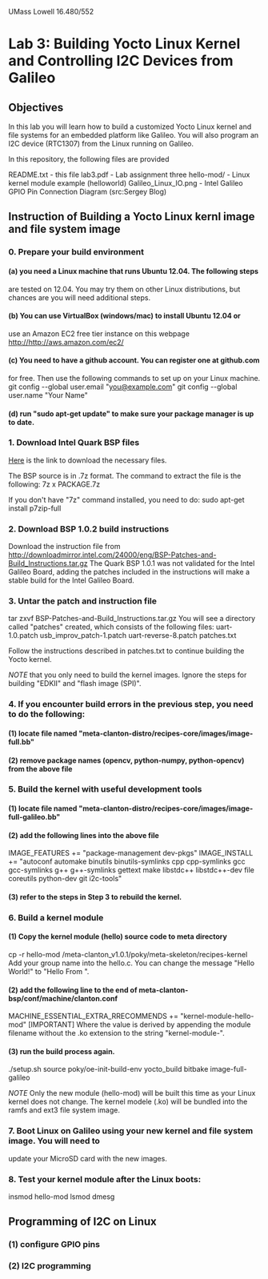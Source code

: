 UMass Lowell 16.480/552

# Lab 3: Building Yocto Linux Kernel and Controlling I2C Devices from Galileo

## Objectives

In this lab you will learn how to build a customized Yocto Linux kernel and
file systems for an embedded platform like Galileo. You will also program
an I2C device (RTC1307) from the Linux running on Galileo. 
 
In this repository, the following files are provided

README.txt                -  this file
lab3.pdf                  -  Lab assignment three
hello-mod/                -  Linux kernel module example (helloworld)
Galileo_Linux_IO.png      -  Intel Galileo GPIO Pin Connection Diagram (src:Sergey Blog)


## Instruction of Building a Yocto Linux kernl image and file system image

### 0. Prepare your build environment

#### (a) you need a Linux machine that runs Ubuntu 12.04. The following steps
are tested on 12.04. You may try them on other Linux distributions, but 
chances are you will need additional steps.

#### (b) You can use VirtualBox (windows/mac) to install Ubuntu 12.04 or
use an Amazon EC2 free tier instance on this webpage <http://http://aws.amazon.com/ec2/>

#### (c) You need to have a github account. You can register one at github.com
for free. Then use the following commands to set up on your Linux machine.
  git config --global user.email "you@example.com"
  git config --global user.name "Your Name"

#### (d) run "sudo apt-get update" to make sure your package manager is up to date.

### 1. Download Intel Quark BSP files

[Here](https://downloadcenter.intel.com/Detail_Desc.aspx?DwnldID=23197) is the link to download the necessary files.

The BSP source is in .7z format. The command to extract the file is 
the following:
   7z x PACKAGE.7z

If you don't have "7z" command installed, you need to do:
   sudo apt-get install p7zip-full

### 2. Download BSP 1.0.2 build instructions

Download the instruction file from 
<http://downloadmirror.intel.com/24000/eng/BSP-Patches-and-Build_Instructions.tar.gz>
The Quark BSP 1.0.1 was not validated for the Intel Galileo Board, 
adding the patches included in the instructions will make a stable build 
for the Intel Galileo Board.
 
### 3. Untar the patch and instruction file 
tar zxvf BSP-Patches-and-Build_Instructions.tar.gz
You will see a directory called "patches" created, which consists of the following
files:
   uart-1.0.patch
   usb_improv_patch-1.patch
   uart-reverse-8.patch
   patches.txt

Follow the instructions described in patches.txt to continue building the Yocto kernel.

*NOTE* that you only need to build the kernel images. Ignore the steps for building "EDKII"
and "flash image (SPI)".

### 4. If you encounter build errors in the previous step, you need to do the following:

#### (1) locate file named "meta-clanton-distro/recipes-core/images/image-full.bb"

#### (2) remove package names (opencv, python-numpy, python-opencv) from the above file

### 5. Build the kernel with useful development tools

#### (1) locate file named "meta-clanton-distro/recipes-core/images/image-full-galileo.bb"

#### (2) add the following lines into the above file
   IMAGE_FEATURES += "package-management dev-pkgs"
   IMAGE_INSTALL += "autoconf automake binutils binutils-symlinks cpp cpp-symlinks gcc gcc-symlinks g++ g++-symlinks gettext make libstdc++ libstdc++-dev file coreutils python-dev git i2c-tools"

#### (3) refer to the steps in Step 3 to rebuild the kernel.

### 6. Build a kernel module

#### (1) Copy the kernel module (hello) source code to meta directory
   cp -r hello-mod <WORKDIR>/meta-clanton_v1.0.1/poky/meta-skeleton/recipes-kernel
   Add your group name into the hello.c. You can change the message "Hello World!"
   to "Hello From <YOUR GROUP NAME>".

#### (2) add the following line to the end of meta-clanton-bsp/conf/machine/clanton.conf
   MACHINE_ESSENTIAL_EXTRA_RRECOMMENDS += "kernel-module-hello-mod"
   [IMPORTANT] Where the value is derived by appending the module filename without the .ko extension to the string "kernel-module-".

#### (3) run the build process again. 
   ./setup.sh
   source poky/oe-init-build-env yocto_build
   bitbake image-full-galileo

*NOTE* Only the new module (hello-mod) will be built this time as your Linux kernel 
does not change. The kernel modele (.ko) will be bundled into the ramfs and ext3 
file system image.

### 7. Boot Linux on Galileo using your new kernel and file system image. You will need to
update your MicroSD card with the new images.

### 8. Test your kernel module after the Linux boots:
   insmod hello-mod
   lsmod
   dmesg

## Programming of I2C on Linux

### (1) configure GPIO pins


### (2) I2C programming


